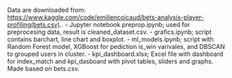  Data are downloaded from: https://www.kaggle.com/code/emiliencoicaud/bets-analysis-player-profiling(bets.csv)..
    - Jupyter notebook preprop.ipynb; used for preprocesing data, result is cleaned_dataset.csv.
    - grafics.ipynb; script contains barchart, line chart and boxplot.
    - ml_models.ipynb; script with Random Forest model, XGBoost for pediction is_win varivales, and DBSCAN to grouped users in cluster.
    - kpi_dashboard.xlsx; Excel file with dashboard for index_match and kpi_dasboard with pivot tables, sliders and graphs. Made based on bets.csv.